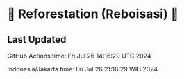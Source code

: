 
# 🌳 Reforestation (Reboisasi) 🌲

## Last Updated

GitHub Actions time: Fri Jul 26 14:16:29 UTC 2024

Indonesia/Jakarta time: Fri Jul 26 21:16:29 WIB 2024

